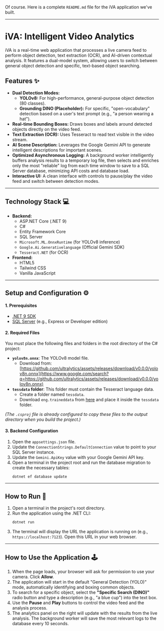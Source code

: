 ﻿Of course. Here is a complete `README.md` file for the iVA application we've built.

-----

# iVA: Intelligent Video Analytics

iVA is a real-time web application that processes a live camera feed to perform object detection, text extraction (OCR), and AI-driven contextual analysis. It features a dual-model system, allowing users to switch between general object detection and specific, text-based object searching.

## Features ✨

  * **Dual Detection Modes:**
      * **YOLOv8:** For high-performance, general-purpose object detection (80 classes).
      * **Grounding DINO (Placeholder):** For specific, "open-vocabulary" detection based on a user's text prompt (e.g., "a person wearing a hat").
  * **Real-time Bounding Boxes:** Draws boxes and labels around detected objects directly on the video feed.
  * **Text Extraction (OCR):** Uses Tesseract to read text visible in the video stream.
  * **AI Scene Description:** Leverages the Google Gemini API to generate intelligent descriptions for important scenes.
  * **Optimized Asynchronous Logging:** A background worker intelligently buffers analysis results to a temporary log file, then selects and enriches only the most "reliable" log from each time window to save to a SQL Server database, minimizing API costs and database load.
  * **Interactive UI:** A clean interface with controls to pause/play the video feed and switch between detection modes.

-----

## Technology Stack 💻

  * **Backend:**
      * ASP.NET Core (.NET 9)
      * C\#
      * Entity Framework Core
      * SQL Server
      * `Microsoft.ML.OnnxRuntime` (for YOLOv8 inference)
      * `Google.Ai.Generativelanguage` (Official Gemini SDK)
      * `Tesseract.NET` (for OCR)
  * **Frontend:**
      * HTML5
      * Tailwind CSS
      * Vanilla JavaScript

-----

## Setup and Configuration ⚙️

#### **1. Prerequisites**

  * [.NET 9 SDK](https://dotnet.microsoft.com/download/dotnet/9.0)
  * [SQL Server](https://www.microsoft.com/en-us/sql-server/sql-server-downloads) (e.g., Express or Developer edition)

#### **2. Required Files**

You must place the following files and folders in the root directory of the C\# project:

  * **`yolov8n.onnx`**: The YOLOv8 model file.
      * Download from: [https://github.com/ultralytics/assets/releases/download/v0.0.0/yolov8n.onnx](https://www.google.com/search?q=https://github.com/ultralytics/assets/releases/download/v0.0.0/yolov8n.onnx)
  * **`tessdata` folder**: This folder must contain the Tesseract language data.
      * Create a folder named `tessdata`.
      * Download `eng.traineddata` from [here](https://www.google.com/search?q=https://github.com/tesseract-ocr/tessdata/blob/main/eng.traineddata) and place it inside the `tessdata` folder.

*(The `.csproj` file is already configured to copy these files to the output directory when you build the project.)*

#### **3. Backend Configuration**

1.  Open the `appsettings.json` file.
2.  Update the `ConnectionStrings.DefaultConnection` value to point to your SQL Server instance.
3.  Update the `Gemini.ApiKey` value with your Google Gemini API key.
4.  Open a terminal in the project root and run the database migration to create the necessary tables:
    ```bash
    dotnet ef database update
    ```

-----

## How to Run 🚀

1.  Open a terminal in the project's root directory.
2.  Run the application using the .NET CLI:
    ```bash
    dotnet run
    ```
3.  The terminal will display the URL the application is running on (e.g., `https://localhost:7123`). Open this URL in your web browser.

-----

## How to Use the Application 🕹️

1.  When the page loads, your browser will ask for permission to use your camera. Click **Allow**.
2.  The application will start in the default "General Detection (YOLO)" mode, automatically identifying and boxing common objects.
3.  To search for a specific object, select the **"Specific Search (DINO)"** radio button and type a description (e.g., "a blue cup") into the text box.
4.  Use the **Pause** and **Play** buttons to control the video feed and the analysis process.
5.  The analytics panel on the right will update with the results from the live analysis. The background worker will save the most relevant logs to the database every 10 seconds.